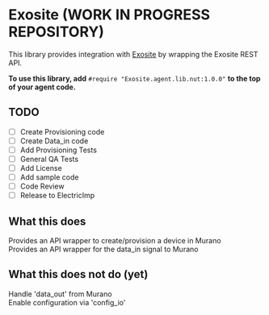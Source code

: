 # Exosite (WORK IN PROGRESS REPOSITORY)
This library provides integration with [Exosite](https://exosite.com/) by wrapping the Exosite REST API.

**To use this library, add** `#require "Exosite.agent.lib.nut:1.0.0"` **to the top of your agent code.**

## TODO
- [ ] Create Provisioning code
- [ ] Create Data_in code
- [ ] Add Provisioning Tests
- [ ] General QA Tests
- [ ] Add License
- [ ] Add sample code
- [ ] Code Review
- [ ] Release to ElectricImp

## What this does
Provides an API wrapper to create/provision a device in Murano \
Provides an API wrapper for the data_in signal to Murano

## What this does not do (yet)
Handle 'data_out' from Murano \
Enable configuration via 'config_io'
